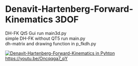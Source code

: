 # Denavit-Hartenberg-Forward-Kinematics 3DOF
DH-FK Qt5 Gui run main3d.py<br/>
simple DH-FK without QT5 run main.py<br/>
dh-matrix and drawing function in p_fkdh.py<br/>


[![Denavit-Hartenberg-Forward-Kinematics in Pyhton](https://raw.githubusercontent.com/myindrata/Denavit-Hartenberg-Forward-Kinematics/master/DH-FK%20python.png)](https://youtu.be/Oncqqga7_qY)
https://youtu.be/Oncqqga7_qY
